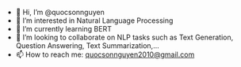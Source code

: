 - 👋 Hi, I’m @quocsonnguyen
- 👀 I’m interested in Natural Language Processing
- 🌱 I’m currently learning BERT
- 💞️ I’m looking to collaborate on NLP tasks such as Text Generation, Question Answering, Text Summarization,...
- 📫 How to reach me: quocsonnguyen2010@gmail.com

<!---
quocsonnguyen/quocsonnguyen is a ✨ special ✨ repository because its `README.md` (this file) appears on your GitHub profile.
You can click the Preview link to take a look at your changes.
--->
